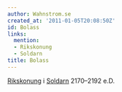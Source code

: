 ```yaml
---
author: Wahnstrom.se
created_at: '2011-01-05T20:08:50Z'
id: Bolass
links:
  mention:
  - Rikskonung
  - Soldarn
title: Bolass
---
```


[Rikskonung] i [Soldarn] 2170–2192 e.D.

  [Rikskonung]: Rikskonung
  [Soldarn]: Soldarn